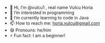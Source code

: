 - 👋 Hi, I’m @vulcu1 , real name Vulcu Horia
- 👀 I’m interested in programming
- 🌱 I’m currently learning to code in Java
- 📫 How to reach me: horia.vulcu@gmail.com
- 😄 Pronouns: he/him
- ⚡ Fun fact: I am a beginner!

<!---
vulcu1/vulcu1 is a ✨ special ✨ repository because its `README.md` (this file) appears on your GitHub profile.
You can click the Preview link to take a look at your changes.
--->
